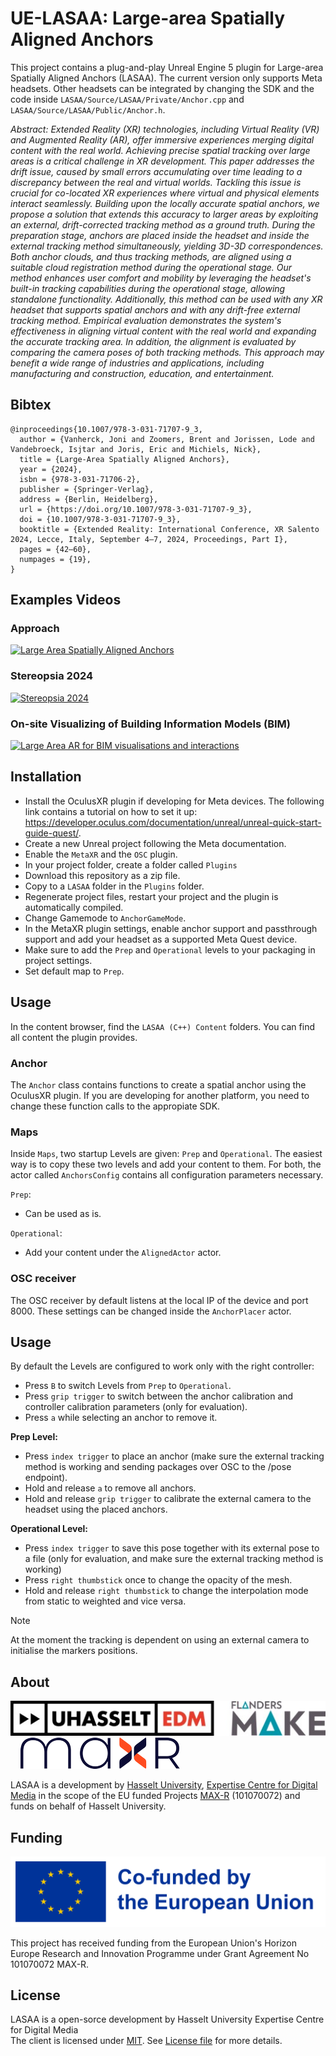 
# UE-LASAA: Large-area Spatially Aligned Anchors
This project contains a plug-and-play Unreal Engine 5 plugin for Large-area Spatially Aligned Anchors (LASAA). 
The current version only supports Meta headsets. Other headsets can be integrated by changing the SDK and the code inside `LASAA/Source/LASAA/Private/Anchor.cpp` and `LASAA/Source/LASAA/Public/Anchor.h`.

*Abstract: Extended Reality (XR) technologies, including Virtual Reality (VR) and Augmented Reality (AR), offer immersive experiences merging digital content with the real world. Achieving precise spatial tracking over large areas is a critical challenge in XR development. This paper addresses the drift issue, caused by small errors accumulating over time leading to a discrepancy between the real and virtual worlds. Tackling this issue is crucial for co-located XR experiences where virtual and physical elements interact seamlessly. Building upon the locally accurate spatial anchors, we propose a solution that extends this accuracy to larger areas by exploiting an external, drift-corrected tracking method as a ground truth. During the preparation stage, anchors are placed inside the headset and inside the external tracking method simultaneously, yielding 3D-3D correspondences. Both anchor clouds, and thus tracking methods, are aligned using a suitable cloud registration method during the operational stage. Our method enhances user comfort and mobility by leveraging the headset's built-in tracking capabilities during the operational stage, allowing standalone functionality. Additionally, this method can be used with any XR headset that supports spatial anchors and with any drift-free external tracking method. Empirical evaluation demonstrates the system's effectiveness in aligning virtual content with the real world and expanding the accurate tracking area. In addition, the alignment is evaluated by comparing the camera poses of both tracking methods. This approach may benefit a wide range of industries and applications, including manufacturing and construction, education, and entertainment.*

## Bibtex
```
@inproceedings{10.1007/978-3-031-71707-9_3,
  author = {Vanherck, Joni and Zoomers, Brent and Jorissen, Lode and Vandebroeck, Isjtar and Joris, Eric and Michiels, Nick},
  title = {Large-Area Spatially Aligned Anchors},
  year = {2024},
  isbn = {978-3-031-71706-2},
  publisher = {Springer-Verlag},
  address = {Berlin, Heidelberg},
  url = {https://doi.org/10.1007/978-3-031-71707-9_3},
  doi = {10.1007/978-3-031-71707-9_3},
  booktitle = {Extended Reality: International Conference, XR Salento 2024, Lecce, Italy, September 4–7, 2024, Proceedings, Part I},
  pages = {42–60},
  numpages = {19},
}
```

## Examples Videos

### Approach
[![Large Area Spatially Aligned Anchors](https://img.youtube.com/vi/2xleN8whWSI/0.jpg)](https://www.youtube.com/watch?v=2xleN8whWSI)

### Stereopsia 2024
[![Stereopsia 2024](https://img.youtube.com/vi/TntOdb3ymrY/0.jpg)](https://www.youtube.com/watch?v=TntOdb3ymrY)

### On-site Visualizing of Building Information Models (BIM)
[![Large Area AR for BIM visualisations and interactions](https://img.youtube.com/vi/CEKtPZjClpc/0.jpg)](https://www.youtube.com/watch?v=CEKtPZjClpc)



## Installation

- Install the OculusXR plugin if developing for Meta devices. The following link contains a tutorial on how to set it up: https://developer.oculus.com/documentation/unreal/unreal-quick-start-guide-quest/.
- Create a new Unreal project following the Meta documentation.
- Enable the `MetaXR` and the `OSC` plugin.
- In your project folder, create a folder called `Plugins` 
- Download this repository as a zip file.
- Copy to a `LASAA` folder in the `Plugins` folder.
- Regenerate project files, restart your project and the plugin is automatically compiled. 
- Change Gamemode to `AnchorGameMode`.
- In the MetaXR plugin settings, enable anchor support and passthrough support and add your headset as a supported Meta Quest device. 
- Make sure to add the `Prep` and `Operational` levels to your packaging in project settings. 
- Set default map to `Prep`.

## Usage
In the content browser, find the `LASAA (C++) Content` folders. You can find all content the plugin provides. 

### Anchor
The `Anchor` class contains functions to create a spatial anchor using the OculusXR plugin. If you are developing for another platform, you need to change these function calls to the appropiate SDK.

### Maps
Inside `Maps`, two startup Levels are given: `Prep` and `Operational`. The easiest way is to copy these two levels and add your content to them. For both, the actor called `AnchorsConfig` contains all configuration parameters necessary. 

`Prep`:
- Can be used as is. 

`Operational`:
- Add your content under the `AlignedActor` actor. 

### OSC receiver
The OSC receiver by default listens at the local IP of the device and port 8000. These settings can be changed inside the `AnchorPlacer` actor.

## Usage
By default the Levels are configured to work only with the right controller:
- Press `B` to switch Levels from `Prep` to `Operational`.
- Press `grip trigger` to switch between the anchor calibration and controller calibration parameters (only for evaluation).
- Press `a` while selecting an anchor to remove it.


**Prep Level:**
- Press `index trigger` to place an anchor (make sure the external tracking method is working and sending packages over OSC to the /pose endpoint).
- Hold and release `a` to remove all anchors.
- Hold and release `grip trigger` to calibrate the external camera to the headset using the placed anchors.

**Operational Level:**
- Press `index trigger` to save this pose together with its external pose to a file (only for evaluation, and make sure the external tracking method is working)
- Press `right thumbstick` once to change the opacity of the mesh.
- Hold and release `right thumbstick` to change the interpolation mode from static to weighted and vice versa.

> [!NOTE]  
> At the moment the tracking is dependent on using an external camera to initialise the markers positions.

## About
![](/img/edm_logo.png) &nbsp;&nbsp;&nbsp;
![](/img/Max-R_Logo.png)

LASAA is a development by [Hasselt University](https://www.uhasselt.be/), [Expertise Centre for Digital Media](https://www.uhasselt.be/en/instituten-en/expertise-centre-for-digital-media) in the scope of the EU funded Projects [MAX-R](https://max-r.eu/) (101070072) and funds on behalf of Hasselt University.

## Funding

![Funded by EU](/img/EN_Co-fundedbytheEU_RGB_POS.png)

This project has received funding from the European Union's Horizon Europe Research and Innovation Programme under Grant Agreement No 101070072 MAX-R.


## License
LASAA is a open-sorce development by Hasselt University Expertise Centre for Digital Media  
The client is licensed under [MIT](LICENSE). See [License file](LICENSE) for more details.
